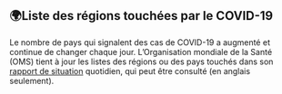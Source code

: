 ## 🌍Liste des régions touchées par le COVID-19

Le nombre de pays qui signalent des cas de COVID-19 a augmenté et continue de changer chaque jour. L’Organisation mondiale de la Santé (OMS) tient à jour les listes des régions ou des pays touchés dans son [rapport de situation](https://www.who.int/emergencies/diseases/novel-coronavirus-2019/situation-reports) quotidien, qui peut être consulté (en anglais seulement).
